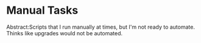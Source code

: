 Manual Tasks
===
Abstract:Scripts that I run manually at times, but I'm not ready to automate. Thinks like upgrades would not be automated.
```
```
